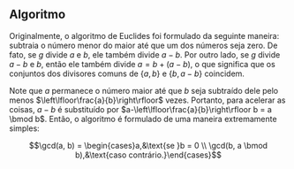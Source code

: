 ## Algoritmo

Originalmente, o algoritmo de Euclides foi formulado da seguinte maneira: subtraia o número menor do maior até que um dos números seja zero. De fato, se $g$ divide $a$ e $b$, ele também divide $a-b$. Por outro lado, se $g$ divide $a-b$ e $b$, então ele também divide $a = b + (a-b)$, o que significa que os conjuntos dos divisores comuns de $\{a, b\}$ e $\{b,a-b\}$ coincidem.

Note que $a$ permanece o número maior até que $b$ seja subtraído dele pelo menos $\left\lfloor\frac{a}{b}\right\rfloor$ vezes. Portanto, para acelerar as coisas, $a-b$ é substituído por $a-\left\lfloor\frac{a}{b}\right\rfloor b = a \bmod b$. Então, o algoritmo é formulado de uma maneira extremamente simples:

$$\gcd(a, b) = \begin{cases}a,&\text{se }b = 0 \\ \gcd(b, a \bmod b),&\text{caso contrário.}\end{cases}$$